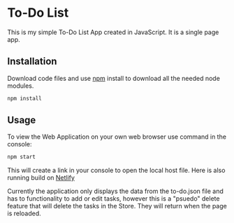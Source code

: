 # To-Do List

This is my simple To-Do List App created in JavaScript.
It is a single page app.

## Installation

Download code files and use [npm](https://docs.npmjs.com/downloading-and-installing-node-js-and-npm) install to download all the needed node modules.

```bash
npm install
```

## Usage

To view the Web Application on your own web browser use command in the console:

```bash
npm start
```

This will create a link in your console to open the local host file. Here is also running build on [Netlify](https://objective-clarke-4cf2af.netlify.app)

Currently the application only displays the data from the to-do.json file and has to functionality to add or edit tasks, however this is a "psuedo" delete feature that will delete the tasks in the Store. They will return when the page is reloaded.
